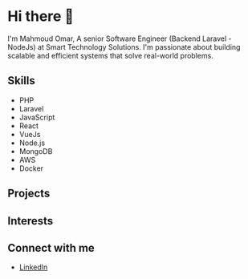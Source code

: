# Hi there 👋

I'm Mahmoud Omar, A senior Software Engineer (Backend Laravel - NodeJs) at Smart Technology Solutions. I'm passionate about building scalable and efficient systems that solve real-world problems.

## Skills

- PHP
- Laravel
- JavaScript
- React
- VueJs
- Node.js
- MongoDB
- AWS
- Docker

## Projects


## Interests



## Connect with me

- [LinkedIn](https://www.linkedin.com/in/mahmoud-ahmed-profile/)
